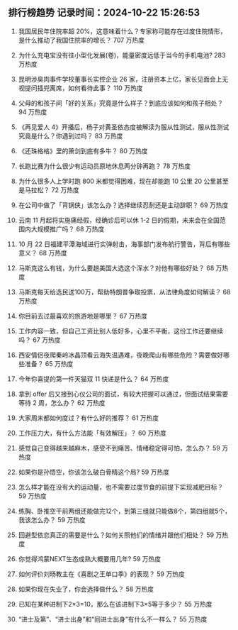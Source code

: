 
## 排行榜趋势 记录时间：2024-10-22 15:26:53
  
  1. 我国居民年住院率超 20%，这意味着什么？专家称可能存在过度住院情形，是什么推动了我国住院率的增长？ 707 万热度
    
  2. 为什么充电宝没有往小型化发展(卷)，能量密度远低于当今的手机电池? 283 万热度
    
  3. 昆明涉臭肉事件学校董事长实控企业 26 家，注册资本上亿，家长见面会上无视提问插兜离席，如何看待此事？ 110 万热度
    
  4. 父母的和孩子间「好的关系」究竟是什么样子？到底应该如何和孩子相处？ 94 万热度
    
  5. 《再见爱人 4》开播后，杨子对黄圣依态度被解读为服从性测试，服从性测试究竟是什么？你遇到过吗？ 83 万热度
    
  6. 《还珠格格》里的箫剑到底有多牛？ 80 万热度
    
  7. 长跑比赛为什么很少有运动员原地休息两分钟再跑？ 78 万热度
    
  8. 为什么很多人上学时跑 800 米都觉得困难，现在却能跑 10 公里 20 公里甚至是马拉松​？ 72 万热度
    
  9. 在公司中做了「背锅侠」该怎么办？选择继续忍耐还是主动辞职？ 69 万热度
    
  10. 云南 11 月起将实施痛经假，经确诊后可以休 1-2 日的假期，未来会在全国范围内大规模推广吗？ 68 万热度
    
  11. 10 月 22 日福建平潭海域进行实弹射击，海事部门发布航行警告，背后有哪些意义？ 68 万热度
    
  12. 马斯克这么有钱，为什么要趟美国大选这个浑水？对他有哪些好处？ 68 万热度
    
  13. 马斯克每天给选民送100万，帮助特朗普争取投票，从法律角度如何解读？ 68 万热度
    
  14. 你目前去过最喜欢的旅游地是哪里？ 67 万热度
    
  15. 工作内容一致，但自己工资比别人低好多，心里不平衡，这份工作还要继续吗？ 67 万热度
    
  16. 西安情侣夜爬秦岭冰晶顶看云海失温遇难，夜晚爬山有哪些危险？需要做好哪些准备？ 65 万热度
    
  17. 今年你喜提的第一件天猫双 11 快递是什么？ 64 万热度
    
  18. 拿到 offer 后又接到心仪公司的面试，有较大把握可以通过，但面试结果需要等待 2 周，怎么办？ 62 万热度
    
  19. 大家周末都如何度过？有什么好的推荐？ 61 万热度
    
  20. 工作压力大，有什么方法能「有效解压」？ 60 万热度
    
  21. 感觉自己变得越来越麻木，感受不到痛苦、情绪稳定得可怕，怎么办？ 59 万热度
    
  22. 如果你是孙悟空，你该怎么破白骨精这个局? 59 万热度
    
  23. 怎么样才能在没有大的运动量，也不需要过度节食的前提下实现减肥目标？ 59 万热度
    
  24. 练胸、卧推空干前两组还能做完12个，到第三组就只能做8个，第四组就5个，我该怎么办？ 59 万热度
    
  25. 回避型依恋真正的需要是什么？如何关照他们的情绪并跟他们相处？ 59 万热度
    
  26. 你觉得鸿蒙NEXT生态成熟大概要用几年? 59 万热度
    
  27. 如何评价刘旸教主在《喜剧之王单口季》的表现？ 59 万热度
    
  28. 如果你现在失业了，你会选择做什么？ 58 万热度
    
  29. 已知在某种进制下2×3=10，那么在该进制下3×5等于多少？ 55 万热度
    
  30. “进士及第”、“进士出身”和“同进士出身”有什么不一样么？ 55 万热度
    